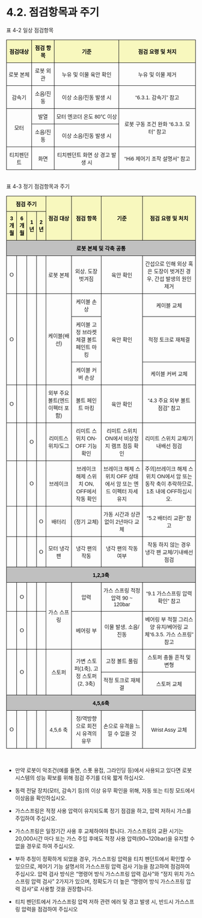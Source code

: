 ﻿# 4.2. 점검항목과 주기

표 4-2 일상 점검항목
<style type="text/css">
.tg  {border-collapse:collapse;border-spacing:0;}
.tg td{border-color:black;border-style:solid;border-width:1px;font-family:Arial, sans-serif;font-size:14px;
  overflow:hidden;padding:10px 5px;word-break:normal;}
.tg th{border-color:black;border-style:solid;border-width:1px;font-family:Arial, sans-serif;font-size:14px;
  font-weight:normal;overflow:hidden;padding:10px 5px;word-break:normal;}
.tg .tg-yhpm{background-color:#f8f8be;color:#000000;font-weight:bold;text-align:center;vertical-align:middle}
.tg .tg-nrix{text-align:center;vertical-align:middle}
</style>
<table class="tg">
<thead>
  <tr>
    <th class="tg-yhpm">점검대상</th>
    <th class="tg-yhpm">점검 항목</th>
    <th class="tg-yhpm">기준</th>
    <th class="tg-yhpm">점검 요령 및 처지</th>
  </tr>
</thead>
<tbody>
  <tr>
    <td class="tg-nrix">로봇 본체</td>
    <td class="tg-nrix">로봇 외관</td>
    <td class="tg-nrix">누유 및 이물 육안 확인</td>
    <td class="tg-nrix">누유 및 이물 제거</td>
  </tr>
  <tr>
    <td class="tg-nrix">감속기</td>
    <td class="tg-nrix">소음/진동</td>
    <td class="tg-nrix">이상 소음/진동 발생 시</td>
    <td class="tg-nrix">“6.3.1. 감속기” 참고</td>
  </tr>
  <tr>
    <td class="tg-nrix" rowspan="2">모터</td>
    <td class="tg-nrix">발열</td>
    <td class="tg-nrix">모터 엔코더 온도 80℃ 이상</td>
    <td class="tg-nrix" rowspan="2">로봇 구동 조건 완화 “6.3.3. 모터” 참고</td>
  </tr>
  <tr>
    <td class="tg-nrix">소음/진동</td>
    <td class="tg-nrix">이상 소음/진동 발생 시</td>
  </tr>
  <tr>
    <td class="tg-nrix">티치펜던트</td>
    <td class="tg-nrix">화면</td>
    <td class="tg-nrix">티치펜던트 화면 상 경고 발생 시</td>
    <td class="tg-nrix">“Hi6 제어기 조작 설명서” 참고</td>
  </tr>
</tbody>
</table>

<br>
표 4-3 정기 점검항목과 주기
<style type="text/css">
.tg  {border-collapse:collapse;border-spacing:0;}
.tg td{border-color:black;border-style:solid;border-width:1px;font-family:Arial, sans-serif;font-size:14px;
  overflow:hidden;padding:10px 5px;word-break:normal;}
.tg th{border-color:black;border-style:solid;border-width:1px;font-family:Arial, sans-serif;font-size:14px;
  font-weight:normal;overflow:hidden;padding:10px 5px;word-break:normal;}
.tg .tg-yhpm{background-color:#f8f8be;color:#000000;font-weight:bold;text-align:center;vertical-align:middle}
.tg .tg-q24q{background-color:#c0c0c0;color:#000000;font-weight:bold;text-align:center;vertical-align:middle}
.tg .tg-nrix{text-align:center;vertical-align:middle}
</style>
<table class="tg">
<thead>
  <tr>
    <th class="tg-yhpm" colspan="4">점검 주기</th>
    <th class="tg-yhpm" rowspan="2">점검 대상</th>
    <th class="tg-yhpm" rowspan="2">점검 항목</th>
    <th class="tg-yhpm" rowspan="2">기준</th>
    <th class="tg-yhpm" rowspan="2">점검 요령 및 처치</th>
  </tr>
  <tr>
    <th class="tg-yhpm">3개월</th>
    <th class="tg-yhpm">6개월</th>
    <th class="tg-yhpm">1년</th>
    <th class="tg-yhpm">2년</th>
  </tr>
</thead>
<tbody>
  <tr>
    <td class="tg-q24q" colspan="8">로봇 본체 및 각축 공통</td>
  </tr>
  <tr>
    <td class="tg-nrix">O</td>
    <td class="tg-nrix"></td>
    <td class="tg-nrix"></td>
    <td class="tg-nrix"></td>
    <td class="tg-nrix">로봇 본체</td>
    <td class="tg-nrix">외상, 도장 벗겨짐</td>
    <td class="tg-nrix">육안 확인</td>
    <td class="tg-nrix">간섭으로 인해 외상 혹은 도장이 벗겨진 경우, 간섭 발생의 원인 제거</td>
  </tr>
  <tr>
    <td class="tg-nrix" rowspan="3">O</td>
    <td class="tg-nrix" rowspan="3"></td>
    <td class="tg-nrix" rowspan="3"></td>
    <td class="tg-nrix" rowspan="3"></td>
    <td class="tg-nrix" rowspan="3">케이블(배선)</td>
    <td class="tg-nrix">케이블 손상</td>
    <td class="tg-nrix" rowspan="3">육안 확인</td>
    <td class="tg-nrix">케이블 교체</td>
  </tr>
  <tr>
    <td class="tg-nrix">케이블 고정 브라켓 체결 볼트 페인트 마킹</td>
    <td class="tg-nrix">적정 토크로 재체결</td>
  </tr>
  <tr>
    <td class="tg-nrix">케이블 커버 손상</td>
    <td class="tg-nrix">케이블 커버 교체</td>
  </tr>
  <tr>
    <td class="tg-nrix">O</td>
    <td class="tg-nrix"></td>
    <td class="tg-nrix"></td>
    <td class="tg-nrix"></td>
    <td class="tg-nrix">외부 주요 볼트(엔드 이펙터 포함)</td>
    <td class="tg-nrix">볼트 페인트 마킹</td>
    <td class="tg-nrix">육안 확인</td>
    <td class="tg-nrix">“4.3 주요 외부 볼트 점검” 참고</td>
  </tr>
  <tr>
    <td class="tg-nrix"></td>
    <td class="tg-nrix"></td>
    <td class="tg-nrix">O</td>
    <td class="tg-nrix"></td>
    <td class="tg-nrix">리미트스위치/도그</td>
    <td class="tg-nrix">리미트 스위치 ON-OFF 기능 확인</td>
    <td class="tg-nrix">리미트 스위치 ON에서 비상정지 램프 점등 확인</td>
    <td class="tg-nrix">리미트 스위치 교체/기내배선 점검</td>
  </tr>
  <tr>
    <td class="tg-nrix"></td>
    <td class="tg-nrix"></td>
    <td class="tg-nrix">O</td>
    <td class="tg-nrix"></td>
    <td class="tg-nrix">브레이크</td>
    <td class="tg-nrix">브레이크 해제 스위치 ON, OFF에서 작동 확인</td>
    <td class="tg-nrix">브레이크 해제 스위치 OFF 상태에서 암 또는 엔드 이펙터 자세 유지</td>
    <td class="tg-nrix">주의)브레이크 해제 스위치 ON에서 암 또는 동작 축이 추락하므로, 1초 내에 OFF하십시오.</td>
  </tr>
  <tr>
    <td class="tg-nrix"></td>
    <td class="tg-nrix"></td>
    <td class="tg-nrix"></td>
    <td class="tg-nrix">O</td>
    <td class="tg-nrix">배터리</td>
    <td class="tg-nrix">(정기 교체)</td>
    <td class="tg-nrix">가동 시간과 상관없이 2년마다 교체</td>
    <td class="tg-nrix">“5.2 배터리 교환” 참고</td>
  </tr>
  <tr>
    <td class="tg-nrix"></td>
    <td class="tg-nrix"></td>
    <td class="tg-nrix"></td>
    <td class="tg-nrix">O</td>
    <td class="tg-nrix">모터 냉각 팬</td>
    <td class="tg-nrix">냉각 팬의 작동</td>
    <td class="tg-nrix">냉각 팬의 작동 여부</td>
    <td class="tg-nrix">작동 하지 않는 경우 냉각 팬 교체/기내배선 점검</td>
  </tr>
  <tr>
    <td class="tg-q24q" colspan="8">1,2,3축</td>
  </tr>
  <tr>
    <td class="tg-nrix"></td>
    <td class="tg-nrix">O</td>
    <td class="tg-nrix"></td>
    <td class="tg-nrix"></td>
    <td class="tg-nrix" rowspan="2">가스 스프링</td>
    <td class="tg-nrix">압력</td>
    <td class="tg-nrix">가스 스프링 적정 압력 90 ~ 120bar</td>
    <td class="tg-nrix">“9.1 가스스프링 압력 확인” 참고</td>
  </tr>
  <tr>
    <td class="tg-nrix"></td>
    <td class="tg-nrix">O</td>
    <td class="tg-nrix"></td>
    <td class="tg-nrix"></td>
    <td class="tg-nrix">베어링 부</td>
    <td class="tg-nrix">이물 발생, 소음/진동</td>
    <td class="tg-nrix">베어링 부 적절 그리스 양 유지/베어링 교체“6.3.5. 가스 스프링” 참고</td>
  </tr>
  <tr>
    <td class="tg-nrix" rowspan="2"></td>
    <td class="tg-nrix" rowspan="2">O</td>
    <td class="tg-nrix" rowspan="2"></td>
    <td class="tg-nrix" rowspan="2"></td>
    <td class="tg-nrix" rowspan="2">스토퍼</td>
    <td class="tg-nrix" rowspan="2">가변 스토퍼(1축), 고정 스토퍼(2, 3축)</td>
    <td class="tg-nrix">고정 볼트 풀림</td>
    <td class="tg-nrix">스토퍼 충돌 흔적 및 변형</td>
  </tr>
  <tr>
    <td class="tg-nrix">적정 토크로 재체결</td>
    <td class="tg-nrix">스토퍼 교체</td>
  </tr>
  <tr>
    <td class="tg-q24q" colspan="8">4,5,6축</td>
  </tr>
  <tr>
    <td class="tg-nrix">O</td>
    <td class="tg-nrix"></td>
    <td class="tg-nrix"></td>
    <td class="tg-nrix"></td>
    <td class="tg-nrix">4,5,6 축</td>
    <td class="tg-nrix">정/역방향으로 회전 시 유격의 유무</td>
    <td class="tg-nrix">손으로 유격을 느낄 수 없을 것</td>
    <td class="tg-nrix">Wrist Assy 교체</td>
  </tr>
</tbody>
</table>
<br>

*	만약 로봇이 악조건(예를 들면, 스폿 용접, 그라인딩 등)에서 사용되고 있다면 로봇 시스템의 성능 확보를 위해 점검 주기를 더욱 짧게 하십시오.


*	동력 전달 장치(모터, 감속기 등)의 이상 유무 확인을 위해, 자동 또는 티칭 모드에서 이상음을 확인하십시오.

*	가스스프링은 적정 사용 압력이 유지되도록 정기 점검을 하고, 압력 저하시 가스를 주입하여 주십시오. 

*	가스스프링은 일정기간 사용 후 교체하여야 합니다. 가스스프링의 교환 시기는 20,000시간 마다 또는 가스 주입 후에도 적정 사용 압력(90~120bar)을 유지할 수 없을 경우로 하여 주십시오.

*	부하 추정이 정확하게 되었을 경우, 가스스프링 압력을 티치 펜던트에서 확인할 수 있으므로, 제어기 기능 설명서의 가스스프링 압력 검사 기능을 참고하여 점검하여 주십시오.
압력 검사 방식은 “명령어 방식 가스스프링 압력 검사”와 “정지 위치 가스스프링 압력 검사” 2가지가 있으며, 정확도가 더 높은 “명령어 방식 가스스프링 압력 검사”로 사용할 것을 권장합니다.

*	티치 펜던트에서 가스스프링 압력 저하 관련 에러 및 경고 발생 시, 반드시 가스스프링 압력을 점검하여 주십시오

